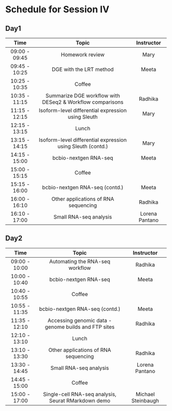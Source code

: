 # Schedule for Session IV

## Day1

| Time |  Topic  | Instructor |
|:-----------:|:----------:|:--------:|
| 09:00 - 09:45 | Homework review | Mary |
| 09:45 - 10:25 | DGE with the LRT method | Meeta |
| 10:25 - 10:35 | Coffee | |
| 10:35 - 11:15 | Summarize DGE workflow with DESeq2 & Workflow comparisons | Radhika |
| 11:15 - 12:15 | Isoform-level differential expression using Sleuth | Mary |
| 12:15 - 13:15 | Lunch | |
| 13:15 - 14:15 | Isoform-level differential expression using Sleuth (contd.) | Mary |
| 14:15 - 15:00 | bcbio-nextgen RNA-seq | Meeta |
| 15:00 - 15:15 | Coffee |  |
| 15:15 - 16:00 | bcbio-nextgen RNA-seq (contd.) | Meeta |
| 16:00 - 16:10 | Other applications of RNA sequencing  | Radhika |
| 16:10 - 17:00 | Small RNA-seq analysis | Lorena Pantano |

## Day2

| Time |  Topic  | Instructor |
|:-----------:|:----------:|:--------:|
| 09:00 - 10:00 | Automating the RNA-seq workflow | Radhika |
| 10:00 - 10:40 | bcbio-nextgen RNA-seq | Meeta |
| 10:40 - 10:55 | Coffee | |
| 10:55 - 11:35 | bcbio-nextgen RNA-seq (contd.) | Meeta |
| 11:35 - 12:10 | Accessing genomic data - genome builds and FTP sites | Radhika |
| 12:10 - 13:10 | Lunch | |
| 13:10 - 13:30 | Other applications of RNA sequencing  | Radhika |
| 13:30 - 14:45 | Small RNA-seq analysis | Lorena Pantano |
| 14:45 - 15:00 | Coffee | |
| 15:00 - 17:00 | Single-cell RNA-seq analysis, Seurat RMarkdown demo | Michael Steinbaugh |
